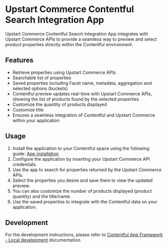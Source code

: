 # Upstart Commerce Contentful Search Integration App

Upstart Commerce Contentful Search Integration App integrates with Upstart Commerce APIs to provide a seamless way to preview and select product properties directly within the Contentful environment.

## Features

- Retrieve properties using Upstart Commerce APIs
- Searchable list of properties
- Saved properties including Facet name, metadata, aggregation and selected options (buckets)
- Contentful preview updates real-time with Upstart Commerce APIs, showing the list of products found by the selected properties
- Customize the quantity of products displayed
- Customize title
- Ensures a seamless integration of Contentful and Upstart Commerce within your application

## Usage

1. Install the application to your Contentful space using the following guide: [App installation](https://www.contentful.com/developers/docs/extensibility/app-framework/guide-install-app/)
2. Configure the application by inserting your Upstart Commerce API credentials.
3. Use the app to search for properties returned by the Upstart Commerce APIs.
4. Select the properties you desire and save them to view the updated preview.
5. You can also customize the number of products displayed (product quantity) and the title/name.
6. Use the saved properties to integrate with the Contentful data on your application.

## Development

For the development instructions, please refer to [Contentful App Framework - Local development](https://www.contentful.com/developers/docs/extensibility/ui-extensions/sdk-documentation/#debugging-locally) documentation.
